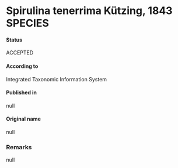 Spirulina tenerrima Kützing, 1843 SPECIES
=======

#### Status
ACCEPTED

#### According to
Integrated Taxonomic Information System

#### Published in
null

#### Original name
null

### Remarks
null
